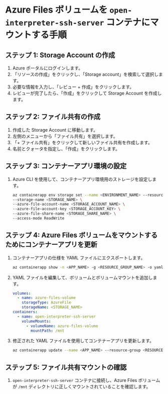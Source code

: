 # Azure Files ボリュームを `open-interpreter-ssh-server` コンテナにマウントする手順

## ステップ 1: Storage Account の作成
1. Azure ポータルにログインします。
2. 「リソースの作成」をクリックし、「Storage account」を検索して選択します。
3. 必要な情報を入力し、「レビュー + 作成」をクリックします。
4. レビューが完了したら、「作成」をクリックして Storage Account を作成します。

## ステップ 2: ファイル共有の作成
1. 作成した Storage Account に移動します。
2. 左側のメニューから「ファイル共有」を選択します。
3. 「+ ファイル共有」をクリックして新しいファイル共有を作成します。
4. 名前とクォータを指定し、「作成」をクリックします。

## ステップ 3: コンテナーアプリ環境の設定
1. Azure CLI を使用して、コンテナーアプリ環境用のストレージを設定します。
   ```bash
   az containerapp env storage set --name <ENVIRONMENT_NAME> --resource-group <RESOURCE_GROUP_NAME> \
   --storage-name <STORAGE_NAME> \
   --azure-file-account-name <STORAGE_ACCOUNT_NAME> \
   --azure-file-account-key <STORAGE_ACCOUNT_KEY> \
   --azure-file-share-name <STORAGE_SHARE_NAME> \
   --access-mode ReadWrite
   ```

## ステップ 4: Azure Files ボリュームをマウントするためにコンテナーアプリを更新
1. コンテナーアプリの仕様を YAML ファイルにエクスポートします。
   ```bash
   az containerapp show -n <APP_NAME> -g <RESOURCE_GROUP_NAME> -o yaml > app.yaml
   ```
2. YAML ファイルを編集して、ボリュームとボリュームマウントを追加します。
   ```yaml
   volumes:
     - name: azure-files-volume
       storageType: AzureFile
       storageName: <STORAGE_NAME>
   containers:
     - name: open-interpreter-ssh-server
       volumeMounts:
         - volumeName: azure-files-volume
           mountPath: /mnt
   ```
3. 修正された YAML ファイルを使用してコンテナーアプリを更新します。
   ```bash
   az containerapp update --name <APP_NAME> --resource-group <RESOURCE_GROUP_NAME> --yaml app.yaml
   ```

## ステップ 5: ファイル共有マウントの確認
1. `open-interpreter-ssh-server` コンテナに接続し、Azure Files ボリュームが `/mnt` ディレクトリに正しくマウントされていることを確認します。